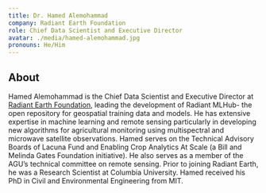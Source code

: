 ```yaml
---
title: Dr. Hamed Alemohammad
company: Radiant Earth Foundation
role: Chief Data Scientist and Executive Director
avatar: ./media/hamed-alemohammad.jpg
pronouns: He/Him
---
```

## About

Hamed Alemohammad is the Chief Data Scientist and Executive Director at [Radiant Earth Foundation](https://www.radiant.earth/), leading the development of Radiant MLHub- the open repository for geospatial training data and models. He has extensive expertise in machine learning and remote sensing particularly in developing new algorithms for agricultural monitoring using multispectral and microwave satellite observations. Hamed serves on the Technical Advisory Boards of Lacuna Fund and Enabling Crop Analytics At Scale (a Bill and Melinda Gates Foundation initiative). He also serves as a member of the AGU’s technical committee on remote sensing. Prior to joining Radiant Earth, he was a Research Scientist at Columbia University. Hamed received his PhD in Civil and Environmental Engineering from MIT.